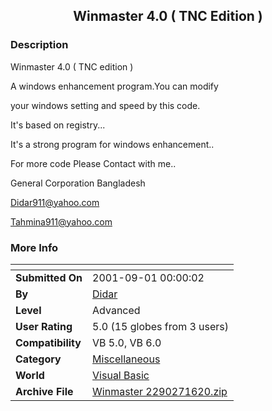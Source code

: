 ﻿<div align="center">

## Winmaster 4\.0 \( TNC Edition \)


</div>

### Description

Winmaster 4.0 ( TNC edition )

A windows enhancement program.You can modify

your windows setting and speed by this code.

It's based on registry...

It's a strong program for windows enhancement..

For more code Please Contact with me..

General Corporation Bangladesh

Didar911@yahoo.com

Tahmina911@yahoo.com
 
### More Info
 


<span>             |<span>
---                |---
**Submitted On**   |2001-09-01 00:00:02
**By**             |[Didar](https://github.com/Planet-Source-Code/PSCIndex/blob/master/ByAuthor/didar.md)
**Level**          |Advanced
**User Rating**    |5.0 (15 globes from 3 users)
**Compatibility**  |VB 5\.0, VB 6\.0
**Category**       |[Miscellaneous](https://github.com/Planet-Source-Code/PSCIndex/blob/master/ByCategory/miscellaneous__1-1.md)
**World**          |[Visual Basic](https://github.com/Planet-Source-Code/PSCIndex/blob/master/ByWorld/visual-basic.md)
**Archive File**   |[Winmaster 2290271620\.zip](https://github.com/Planet-Source-Code/didar-winmaster-4-0-tnc-edition__1-25093/archive/master.zip)








